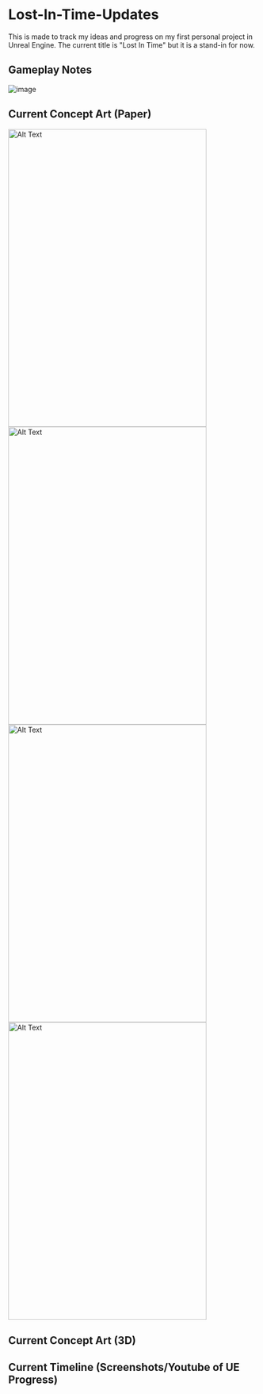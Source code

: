 # Lost-In-Time-Updates
This is made to track my ideas and progress on my first personal project in Unreal Engine. The current title is "Lost In Time" but it is a stand-in for now.

## Gameplay Notes

![image](https://github.com/user-attachments/assets/09d780ba-7124-47d8-9bdb-94e4d8a55b2a)


## Current Concept Art (Paper)

<img src="https://github.com/user-attachments/assets/ef10c4a9-2a8e-45cf-a7ed-420e63d06247" alt="Alt Text" width="400" height="600">

<img src="https://github.com/user-attachments/assets/94986dfa-e622-4124-a30b-9484c09e10ce" alt="Alt Text" width="400" height="600">

<img src="https://github.com/user-attachments/assets/01f3d990-6771-4077-bfb4-62266e21377a" alt="Alt Text" width="400" height="600">

<img src="https://github.com/user-attachments/assets/be560c3d-64e8-4519-a918-78701752efbc" alt="Alt Text" width="400" height="600">


## Current Concept Art (3D)


## Current Timeline (Screenshots/Youtube of UE Progress)
